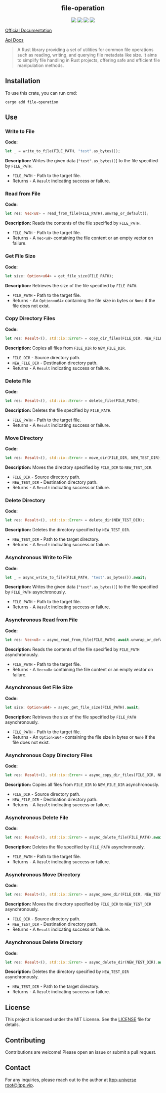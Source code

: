 <center>

## file-operation

[![](https://img.shields.io/crates/v/file-operation.svg)](https://crates.io/crates/file-operation)
[![](https://docs.rs/file-operation/badge.svg)](https://docs.rs/file-operation)
[![](https://github.com/ltpp-universe/file-operation/workflows/Rust/badge.svg)](https://github.com/ltpp-universe/file-operation/actions?query=workflow:Rust)
[![](https://img.shields.io/crates/l/file-operation.svg)](./LICENSE)

</center>

[Official Documentation](https://docs.ltpp.vip/file-operation/)

[Api Docs](https://docs.rs/file-operation/latest/file_operation/)

> A Rust library providing a set of utilities for common file operations such as reading, writing, and querying file metadata like size. It aims to simplify file handling in Rust projects, offering safe and efficient file manipulation methods.

## Installation

To use this crate, you can run cmd:

```shell
cargo add file-operation
```

## Use

### Write to File

**Code:**

```rust
let _ = write_to_file(FILE_PATH, "test".as_bytes());
```

**Description:**
Writes the given data (`"test".as_bytes()`) to the file specified by `FILE_PATH`.

- `FILE_PATH` - Path to the target file.
- Returns - A `Result` indicating success or failure.

### Read from File

**Code:**

```rust
let res: Vec<u8> = read_from_file(FILE_PATH).unwrap_or_default();
```

**Description:**
Reads the contents of the file specified by `FILE_PATH`.

- `FILE_PATH` - Path to the target file.
- Returns - A `Vec<u8>` containing the file content or an empty vector on failure.

### Get File Size

**Code:**

```rust
let size: Option<u64> = get_file_size(FILE_PATH);
```

**Description:**
Retrieves the size of the file specified by `FILE_PATH`.

- `FILE_PATH` - Path to the target file.
- Returns - An `Option<u64>` containing the file size in bytes or `None` if the file does not exist.

### Copy Directory Files

**Code:**

```rust
let res: Result<(), std::io::Error> = copy_dir_files(FILE_DIR, NEW_FILE_DIR);
```

**Description:**
Copies all files from `FILE_DIR` to `NEW_FILE_DIR`.

- `FILE_DIR` - Source directory path.
- `NEW_FILE_DIR` - Destination directory path.
- Returns - A `Result` indicating success or failure.

### Delete File

**Code:**

```rust
let res: Result<(), std::io::Error> = delete_file(FILE_PATH);
```

**Description:**
Deletes the file specified by `FILE_PATH`.

- `FILE_PATH` - Path to the target file.
- Returns - A `Result` indicating success or failure.

### Move Directory

**Code:**

```rust
let res: Result<(), std::io::Error> = move_dir(FILE_DIR, NEW_TEST_DIR);
```

**Description:**
Moves the directory specified by `FILE_DIR` to `NEW_TEST_DIR`.

- `FILE_DIR` - Source directory path.
- `NEW_TEST_DIR` - Destination directory path.
- Returns - A `Result` indicating success or failure.

### Delete Directory

**Code:**

```rust
let res: Result<(), std::io::Error> = delete_dir(NEW_TEST_DIR);
```

**Description:**
Deletes the directory specified by `NEW_TEST_DIR`.

- `NEW_TEST_DIR` - Path to the target directory.
- Returns - A `Result` indicating success or failure.

### Asynchronous Write to File

**Code:**

```rust
let _ = async_write_to_file(FILE_PATH, "test".as_bytes()).await;
```

**Description:**
Writes the given data (`"test".as_bytes()`) to the file specified by `FILE_PATH` asynchronously.

- `FILE_PATH` - Path to the target file.
- Returns - A `Result` indicating success or failure.

### Asynchronous Read from File

**Code:**

```rust
let res: Vec<u8> = async_read_from_file(FILE_PATH).await.unwrap_or_default();
```

**Description:**
Reads the contents of the file specified by `FILE_PATH` asynchronously.

- `FILE_PATH` - Path to the target file.
- Returns - A `Vec<u8>` containing the file content or an empty vector on failure.

### Asynchronous Get File Size

**Code:**

```rust
let size: Option<u64> = async_get_file_size(FILE_PATH).await;
```

**Description:**
Retrieves the size of the file specified by `FILE_PATH` asynchronously.

- `FILE_PATH` - Path to the target file.
- Returns - An `Option<u64>` containing the file size in bytes or `None` if the file does not exist.

### Asynchronous Copy Directory Files

**Code:**

```rust
let res: Result<(), std::io::Error> = async_copy_dir_files(FILE_DIR, NEW_FILE_DIR).await;
```

**Description:**
Copies all files from `FILE_DIR` to `NEW_FILE_DIR` asynchronously.

- `FILE_DIR` - Source directory path.
- `NEW_FILE_DIR` - Destination directory path.
- Returns - A `Result` indicating success or failure.

### Asynchronous Delete File

**Code:**

```rust
let res: Result<(), std::io::Error> = async_delete_file(FILE_PATH).await;
```

**Description:**
Deletes the file specified by `FILE_PATH` asynchronously.

- `FILE_PATH` - Path to the target file.
- Returns - A `Result` indicating success or failure.

### Asynchronous Move Directory

**Code:**

```rust
let res: Result<(), std::io::Error> = async_move_dir(FILE_DIR, NEW_TEST_DIR).await;
```

**Description:**
Moves the directory specified by `FILE_DIR` to `NEW_TEST_DIR` asynchronously.

- `FILE_DIR` - Source directory path.
- `NEW_TEST_DIR` - Destination directory path.
- Returns - A `Result` indicating success or failure.

### Asynchronous Delete Directory

**Code:**

```rust
let res: Result<(), std::io::Error> = async_delete_dir(NEW_TEST_DIR).await;
```

**Description:**
Deletes the directory specified by `NEW_TEST_DIR` asynchronously.

- `NEW_TEST_DIR` - Path to the target directory.
- Returns - A `Result` indicating success or failure.

## License

This project is licensed under the MIT License. See the [LICENSE](LICENSE) file for details.

## Contributing

Contributions are welcome! Please open an issue or submit a pull request.

## Contact

For any inquiries, please reach out to the author at [ltpp-universe <root@ltpp.vip>](mailto:root@ltpp.vip).
